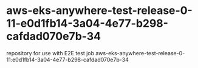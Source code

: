 # aws-eks-anywhere-test-release-0-11-e0d1fb14-3a04-4e77-b298-cafdad070e7b-34
repository for use with E2E test job aws-eks-anywhere-test-release-0-11:e0d1fb14-3a04-4e77-b298-cafdad070e7b-34
